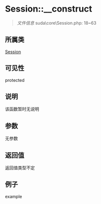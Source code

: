 # Session::__construct



> *文件信息* suda\core\Session.php: 18~63

## 所属类 

[Session](../Session.md)

## 可见性

 protected 

## 说明

该函数暂时无说明


## 参数


无参数


## 返回值

返回值类型不定


## 例子

example
